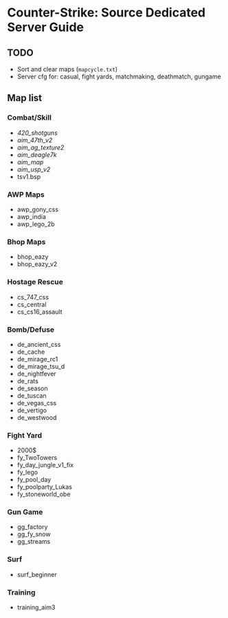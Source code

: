 # Counter-Strike: Source Dedicated Server Guide

## TODO

- Sort and clear maps (`mapcycle.txt`)
- Server cfg for: casual, fight yards, matchmaking, deathmatch, gungame

## Map list

### Combat/Skill

- *420_shotguns*
- *aim_47th_v2*
- *aim_ag_texture2*
- *aim_deagle7k*
- *aim_map*
- *aim_usp_v2*
- tsv1.bsp

### AWP Maps

- awp_gony_css
- awp_india
- awp_lego_2b

### Bhop Maps

- bhop_eazy
- bhop_eazy_v2

### Hostage Rescue

- cs_747_css
- cs_central
- cs_cs16_assault

### Bomb/Defuse

- de_ancient_css
- de_cache
- de_mirage_rc1
- de_mirage_tsu_d
- de_nightfever
- de_rats
- de_season
- de_tuscan
- de_vegas_css
- de_vertigo
- de_westwood

### Fight Yard

- 2000$
- fy_TwoTowers
- fy_day_jungle_v1_fix
- fy_lego
- fy_pool_day
- fy_poolparty_Lukas
- fy_stoneworld_obe

### Gun Game

- gg_factory
- gg_fy_snow
- gg_streams

### Surf

- surf_beginner

### Training

- training_aim3
